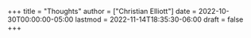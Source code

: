 +++
title = "Thoughts"
author = ["Christian Elliott"]
date = 2022-10-30T00:00:00-05:00
lastmod = 2022-11-14T18:35:30-06:00
draft = false
+++

